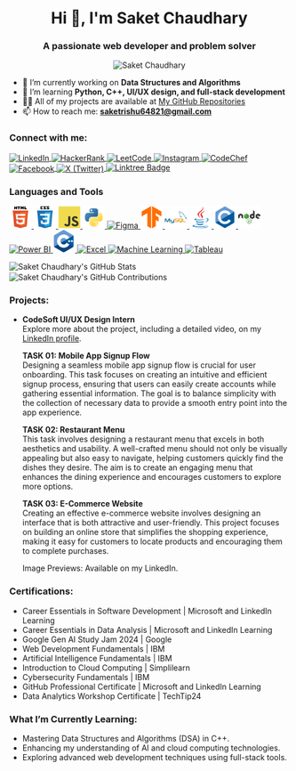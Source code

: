 <h1 align="center">Hi 👋, I'm Saket Chaudhary</h1>
<h3 align="center">A passionate web developer and problem solver</h3>

<p align='center'><img src="https://camo.githubusercontent.com/7121e075c5eb0d29a9e55c728f196e8914e2dea928bfc8e3ef1ccd8ff1ce716c/68747470733a2f2f692e70696e696d672e636f6d2f6f726967696e616c732f30362f36302f65662f30363630656665383266613364613432656435366565663031333137313833352e676966" alt="Saket Chaudhary" /></p>

- 🔭 I’m currently working on **Data Structures and Algorithms**  
- 🌱 I’m learning **Python, C++, UI/UX design, and full-stack development**
- 👨‍💻 All of my projects are available at [My GitHub Repositories](https://github.com/Saket22-CS)
- 📫 How to reach me: **saketrishu64821@gmail.com**

<h3 align="left">Connect with me:</h3>
<p align="left">
  <a href="https://www.linkedin.com/in/saket-chaudhary/" target="blank">
    <img align="center" src="https://raw.githubusercontent.com/rahuldkjain/github-profile-readme-generator/master/src/images/icons/Social/linked-in-alt.svg" alt="LinkedIn" height="30" width="40" />
  </a>
  <a href="https://www.hackerrank.com/profile/sritadevi1988" target="blank">
    <img align="center" src="https://raw.githubusercontent.com/rahuldkjain/github-profile-readme-generator/master/src/images/icons/Social/hackerrank.svg" alt="HackerRank" height="30" width="40" />
  </a>
  <a href="https://leetcode.com/u/FKnzDk3N9J/" target="blank">
    <img align="center" src="https://raw.githubusercontent.com/rahuldkjain/github-profile-readme-generator/master/src/images/icons/Social/leet-code.svg" alt="LeetCode" height="30" width="40" />
  </a>
  <a href="https://www.instagram.com/_rishu.22/" target="blank">
    <img align="center" src="https://raw.githubusercontent.com/rahuldkjain/github-profile-readme-generator/master/src/images/icons/Social/instagram.svg" alt="Instagram" height="30" width="40" />
  </a>
  <a href="https://www.codechef.com/users/saket_22cs" target="blank">
    <img align="center" src="https://img.shields.io/badge/CodeChef-%23385a7c.svg?&style=for-the-badge&logo=CodeChef&logoColor=white" alt="CodeChef" height="30" width="80" />
  </a>
  <a href="https://www.facebook.com/profile.php?id=100062095557166" target="blank">
    <img align="center" src="https://raw.githubusercontent.com/rahuldkjain/github-profile-readme-generator/master/src/images/icons/Social/facebook.svg" alt="Facebook" height="30" width="40" />
  </a>
  <a href="https://x.com/_rishu_22" target="blank">
    <img align="center" src="https://raw.githubusercontent.com/rahuldkjain/github-profile-readme-generator/master/src/images/icons/Social/twitter.svg" alt="X (Twitter)" height="30" width="40" />
  </a>
  <a href="https://linktr.ee/Saket_Chaudhary" target="blank">
  <img src="https://img.shields.io/badge/Linktree-%23ffcc00.svg?&style=for-the-badge&logo=Linktree&logoColor=white" alt="Linktree Badge">
  </a>
</p>

  
 <h3 align="left">Languages and Tools</h3>
<p align="left"> 
  <a href="https://www.w3.org/html/" target="_blank" rel="noreferrer"> 
    <img src="https://raw.githubusercontent.com/devicons/devicon/master/icons/html5/html5-original-wordmark.svg" alt="HTML5" width="40" height="40"/> 
  </a> 
  <a href="https://www.w3schools.com/css/" target="_blank" rel="noreferrer"> 
    <img src="https://raw.githubusercontent.com/devicons/devicon/master/icons/css3/css3-original-wordmark.svg" alt="CSS3" width="40" height="40"/> 
  </a> 
  <a href="https://developer.mozilla.org/en-US/docs/Web/JavaScript" target="_blank" rel="noreferrer"> 
    <img src="https://raw.githubusercontent.com/devicons/devicon/master/icons/javascript/javascript-original.svg" alt="JavaScript" width="40" height="40"/> 
  </a> 
  <a href="https://www.python.org" target="_blank" rel="noreferrer"> 
    <img src="https://raw.githubusercontent.com/devicons/devicon/master/icons/python/python-original.svg" alt="Python" width="40" height="40"/> 
  </a> 
  <a href="https://www.figma.com/" target="_blank" rel="noreferrer"> 
    <img src="https://www.vectorlogo.zone/logos/figma/figma-icon.svg" alt="Figma" width="40" height="40"/> 
  </a> 
  <a href="https://www.tensorflow.org" target="_blank" rel="noreferrer"> 
    <img src="https://raw.githubusercontent.com/devicons/devicon/master/icons/tensorflow/tensorflow-original.svg" alt="TensorFlow" width="40" height="40"/> 
  </a> 
  <a href="https://www.mysql.com/" target="_blank" rel="noreferrer"> 
    <img src="https://raw.githubusercontent.com/devicons/devicon/master/icons/mysql/mysql-original-wordmark.svg" alt="MySQL" width="40" height="40"/> 
  </a>
  <a href="https://www.oracle.com/java/" target="_blank" rel="noreferrer"> 
    <img src="https://raw.githubusercontent.com/devicons/devicon/master/icons/java/java-original.svg" alt="Java" width="40" height="40"/> 
  </a>
  <a href="https://en.wikipedia.org/wiki/C_(programming_language)" target="_blank" rel="noreferrer"> 
    <img src="https://raw.githubusercontent.com/devicons/devicon/master/icons/c/c-original.svg" alt="C" width="40" height="40"/> 
  </a>
  <a href="https://nodejs.org/en/" target="_blank" rel="noreferrer"> 
    <img src="https://raw.githubusercontent.com/devicons/devicon/master/icons/nodejs/nodejs-original-wordmark.svg" alt="Node.js" width="40" height="40"/> 
  </a>
  <a href="https://powerbi.microsoft.com/" target="_blank" rel="noreferrer"> 
    <img src="https://github.com/microsoft/PowerBI-Icons/blob/main/PNG/Power-BI.png" alt="Power BI" width="40" height="40"/> 
  </a>
  <a href="https://isocpp.org/" target="_blank" rel="noreferrer"> 
    <img src="https://raw.githubusercontent.com/devicons/devicon/master/icons/cplusplus/cplusplus-original.svg" alt="C++" width="40" height="40"/> 
  </a>
  <a href="https://www.microsoft.com/en-us/microsoft-365/excel" target="_blank" rel="noreferrer"> 
  <img src="https://tse1.mm.bing.net/th?id=OIP.6INpILSfB6MhnEYHlvEN4QHaG4&pid=Api&P=0&h=180" alt="Excel" width="40" height="40"/> 
  </a>
  <a href="https://www.ibm.com/cloud/machine-learning" target="_blank" rel="noreferrer"> 
    <img src="https://www.pngall.com/wp-content/uploads/15/Machine-Learning-PNG-Image-File.png" alt="Machine Learning" width="40" height="40"/> 
  </a>

  <a href="https://www.tableau.com/" target="_blank" rel="noreferrer"> 
    <img src="https://www.tableau.com/favicon.ico" alt="Tableau" width="40" height="40"/> 
  </a>
</p>


<!-- Stats for Most Used Languages (Saket Chaudhary) -->
<p>
  <img align="left" src="https://github-readme-stats.vercel.app/api/top-langs?username=Saket22-CS&show_icons=true&locale=en&layout=compact&theme=radical" alt="Saket Chaudhary's GitHub Stats" />
</p>

<!-- General GitHub Stats for Saket Chaudhary -->
<p>&nbsp;<img align="center" src="https://github-readme-stats.vercel.app/api?username=Saket22-CS&show_icons=true&locale=en&theme=radical&count_private=true&include_all_commits=true" alt="Saket Chaudhary's GitHub Contributions" /></p>

<h3 align="left">Projects:</h3>

- **CodeSoft UI/UX Design Intern**  
Explore more about the project, including a detailed video, on my [LinkedIn profile](https://www.linkedin.com/in/saket-chaudhary/).

  **TASK 01: Mobile App Signup Flow**  
  Designing a seamless mobile app signup flow is crucial for user onboarding. This task focuses on creating an intuitive and efficient signup process, ensuring that users can easily create accounts while gathering essential information. The goal is to balance simplicity with the collection of necessary data to provide a smooth entry point into the app experience.

  **TASK 02: Restaurant Menu**  
  This task involves designing a restaurant menu that excels in both aesthetics and usability. A well-crafted menu should not only be visually appealing but also easy to navigate, helping customers quickly find the dishes they desire. The aim is to create an engaging menu that enhances the dining experience and encourages customers to explore more options.

  **TASK 03: E-Commerce Website**  
  Creating an effective e-commerce website involves designing an interface that is both attractive and user-friendly. This project focuses on building an online store that simplifies the shopping experience, making it easy for customers to locate products and encouraging them to complete purchases.

  Image Previews: Available on my LinkedIn.

<h3 align="left">Certifications:</h3>

- Career Essentials in Software Development | Microsoft and LinkedIn Learning
- Career Essentials in Data Analysis | Microsoft and LinkedIn Learning
- Google Gen AI Study Jam 2024 | Google
- Web Development Fundamentals | IBM
- Artificial Intelligence Fundamentals | IBM
- Introduction to Cloud Computing | Simplilearn
- Cybersecurity Fundamentals | IBM
- GitHub Professional Certificate | Microsoft and LinkedIn Learning
- Data Analytics Workshop Certificate | TechTip24

<h3 align="left">What I’m Currently Learning:</h3>

- Mastering Data Structures and Algorithms (DSA) in C++.
- Enhancing my understanding of AI and cloud computing technologies.
- Exploring advanced web development techniques using full-stack tools.
